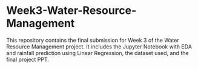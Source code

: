 # Week3-Water-Resource-Management
This repository contains the final submission for Week 3 of the Water Resource Management project. It includes the Jupyter Notebook with EDA and rainfall prediction using Linear Regression, the dataset used, and the final project PPT.
